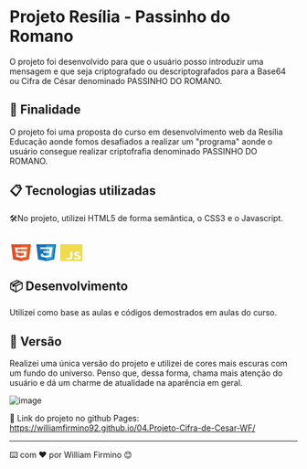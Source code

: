 # Projeto Resília - Passinho do Romano

O projeto foi desenvolvido para que o usuário posso introduzir uma mensagem e que seja criptografado ou descriptografados para a Base64 ou Cifra de César denominado PASSINHO DO ROMANO.


## 🚀 Finalidade

O projeto foi uma proposta do curso em desenvolvimento web da Resília Educação aonde fomos desafiados a realizar um "programa" aonde o usuário consegue realizar criptofrafia denominado PASSINHO DO ROMANO.

## 📋 Tecnologias utilizadas

🛠️No projeto, utilizei HTML5 de forma semântica, o CSS3 e o Javascript.
<div style="display: inline_block"><br>
<img align="center" alt="Will-HTML" height="30" width="40" src="https://raw.githubusercontent.com/devicons/devicon/master/icons/html5/html5-original.svg">
<img align="center" alt="Will-CSS" height="30" width="40" src="https://raw.githubusercontent.com/devicons/devicon/master/icons/css3/css3-original.svg">
<img align="center" alt="Will-Js" height="30" width="40" src="https://raw.githubusercontent.com/devicons/devicon/master/icons/javascript/javascript-plain.svg">
</div>


## 📦 Desenvolvimento

Utilizei como base as aulas e códigos demostrados em aulas do curso. 



## 📄 Versão
Realizei uma única versão do projeto e utilizei de cores mais escuras com um fundo do universo. Penso que, dessa forma, chama mais atenção do usuário e dá um charme de atualidade na aparência em geral.


![image](https://user-images.githubusercontent.com/89873481/168189762-3052dd57-a173-4e8e-85ff-bfdab29a4e94.png)


📌 Link do projeto no github Pages: https://williamfirmino92.github.io/04.Projeto-Cifra-de-Cesar-WF/
 


---
⌨️ com ❤️ por William Firmino 😊




